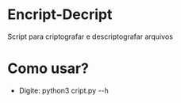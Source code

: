 # Encript-Decript
Script para criptografar e descriptografar arquivos

# Como usar?
- Digite: python3 cript.py --h
